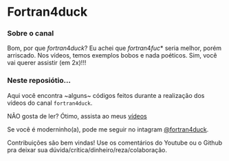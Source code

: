 # Fortran4duck
### Sobre o canal

Bom, por que $fortran4duck$? Eu achei que $fortran4fuc*$ seria melhor, porém arriscado. 
Nos vídeos, temos exemplos bobos e nada poéticos. Sim, você vai querer assistir (em 2x)!!!

### Neste reposiótio...
Aqui você encontra ~alguns~ códigos feitos durante a realização dos vídeos do canal `fortran4duck`.

NÃO gosta de ler? Ótimo, assista ao meus [vídeos](https://www.youtube.com/channel/UC-GMqNv9hOigim0wiQrhvqg)

Se você é moderninho(a), pode me seguir no intagram [@fortran4duck](https://www.intagram/fortran4duck).

Contribuições são bem vindas! Use os comentários do Youtube ou o Github pra deixar sua dúvida/crítica/dinheiro/reza/colaboração.

